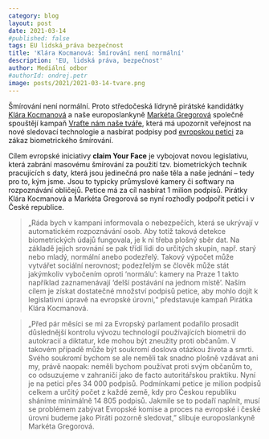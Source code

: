 ```yaml
---
category: blog
layout: post
date: 2021-03-14
#published: false
tags: EU lidská_práva bezpečnost
title: 'Klára Kocmanová: Šmírování není normální'
description: 'EU, lidská práva, bezpečnost'
author: Mediální odbor 
#authorId: ondrej.petr
image: posts/2021/2021-03-14-tvare.png
---
```


Šmírování není normální. Proto středočeská lídryně pirátské kandidátky [Klára Kocmanová](https://stredocesky.pirati.cz/lide/klara-kocmanova/) a naše europoslankyně 
[Markéta Gregorová](https://www.pirati.cz/lide/marketa-gregorova/) společně spouštějí kampaň [Vraťte nám naše tváře](https://zo.pirati.cz/tvare/), která má upozornit veřejnost 
na nové sledovací technologie a nasbírat podpisy pod [evropskou petici](https://reclaimyourface.eu/) za zákaz biometrického šmírování.

Cílem evropské iniciativy **claim Your Face** je vybojovat novou legislativu, která zabrání masovému šmírování za použití tzv. biometrických technik pracujících s daty,
která jsou jedinečná pro naše těla a naše jednání – tedy pro to, kým jsme. Jsou to typicky průmyslové kamery či softwary na rozpoznávání obličejů. Petice má za cíl nasbírat
1 milion podpisů. Pirátky Klára Kocmanová a Markéta Gregorová se nyní rozhodly podpořit petici i v České republice.

> „Ráda bych v kampani informovala o nebezpečích, která se ukrývají v automatickém rozpoznávání osob. Aby totiž taková detekce biometrických údajů fungovala, je k ní třeba
plošný sběr dat. Na základě jejich srovnání se pak třídí lidi do určitých skupin, např. starý nebo mladý, normální anebo podezřelý. Takový výpočet může vytvářet sociální nerovnost;
podezřelým se člověk může stát jakýmkoliv vybočením oproti ‘normálu’: kamery na Praze 1 takto například zaznamenávají ‘delší postávání na jednom místě’. Naším cílem je získat
dostatečné množství podpisů petice, aby mohlo dojít k legislativní úpravě na evropské úrovni,“ představuje kampaň Pirátka Klára Kocmanová.

> „Před pár měsíci se mi za Evropský parlament podařilo prosadit důslednější kontrolu vývozu technologií používajících biometrii do autokracií a diktatur, kde mohou být zneužity
proti občanům. V takovém případě může být soukromí doslova otázkou života a smrti. Svého soukromí bychom se ale neměli tak snadno plošně vzdávat ani my, právě naopak: neměli
bychom používat proti svým občanům to, co odsuzujeme v zahraničí jako de facto autoritářskou praktiku. Nyní je na petici přes 34 000 podpisů. Podmínkami petice je milion podpisů
celkem a určitý počet z každé země, kdy pro Českou republiku sháníme minimálně 14 805 podpisů. Jakmile se to podaří naplnit, musí se problémem zabývat Evropské komise a proces 
na evropské i české úrovni budeme jako Piráti pozorně sledovat,” slibuje europoslankyně Markéta Gregorová.

